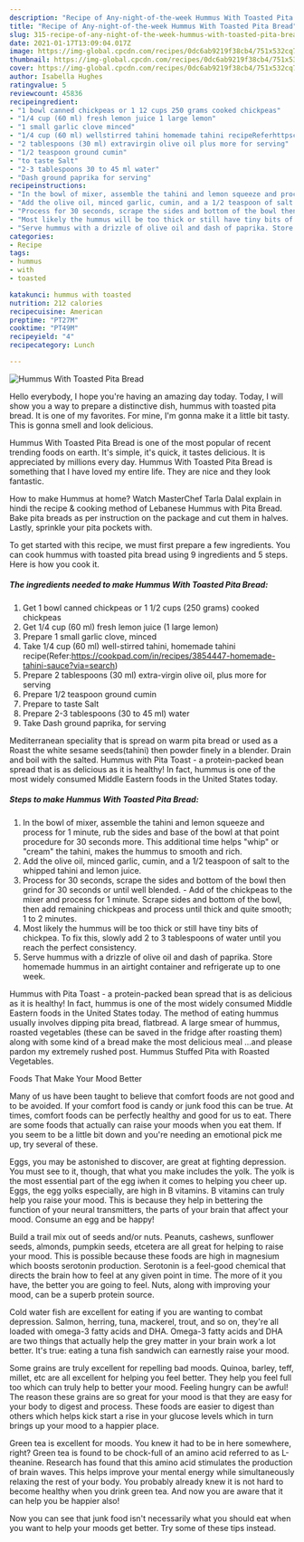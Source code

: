 ```yaml
---
description: "Recipe of Any-night-of-the-week Hummus With Toasted Pita Bread"
title: "Recipe of Any-night-of-the-week Hummus With Toasted Pita Bread"
slug: 315-recipe-of-any-night-of-the-week-hummus-with-toasted-pita-bread
date: 2021-01-17T13:09:04.017Z
image: https://img-global.cpcdn.com/recipes/0dc6ab9219f38cb4/751x532cq70/hummus-with-toasted-pita-bread-recipe-main-photo.jpg
thumbnail: https://img-global.cpcdn.com/recipes/0dc6ab9219f38cb4/751x532cq70/hummus-with-toasted-pita-bread-recipe-main-photo.jpg
cover: https://img-global.cpcdn.com/recipes/0dc6ab9219f38cb4/751x532cq70/hummus-with-toasted-pita-bread-recipe-main-photo.jpg
author: Isabella Hughes
ratingvalue: 5
reviewcount: 45836
recipeingredient:
- "1 bowl canned chickpeas or 1 12 cups 250 grams cooked chickpeas"
- "1/4 cup (60 ml) fresh lemon juice 1 large lemon"
- "1 small garlic clove minced"
- "1/4 cup (60 ml) wellstirred tahini homemade tahini recipeReferhttpscookpadcominrecipes3854447homemadetahinisauceviasearch"
- "2 tablespoons (30 ml) extravirgin olive oil plus more for serving"
- "1/2 teaspoon ground cumin"
- "to taste Salt"
- "2-3 tablespoons 30 to 45 ml water"
- "Dash ground paprika for serving"
recipeinstructions:
- "In the bowl of mixer, assemble the tahini and lemon squeeze and process for 1 minute, rub the sides and base of the bowl at that point procedure for 30 seconds more. This additional time helps &#34;whip&#34; or &#34;cream&#34; the tahini, makes the hummus to smooth and rich."
- "Add the olive oil, minced garlic, cumin, and a 1/2 teaspoon of salt to the whipped tahini and lemon juice."
- "Process for 30 seconds, scrape the sides and bottom of the bowl then grind for 30 seconds or until well blended.  Add of the chickpeas to the mixer and process for 1 minute. Scrape sides and bottom of the bowl, then add remaining chickpeas and process until thick and quite smooth; 1 to 2 minutes."
- "Most likely the hummus will be too thick or still have tiny bits of chickpea. To fix this, slowly add 2 to 3 tablespoons of water until you reach the perfect consistency."
- "Serve hummus with a drizzle of olive oil and dash of paprika. Store homemade hummus in an airtight container and refrigerate up to one week."
categories:
- Recipe
tags:
- hummus
- with
- toasted

katakunci: hummus with toasted 
nutrition: 212 calories
recipecuisine: American
preptime: "PT27M"
cooktime: "PT49M"
recipeyield: "4"
recipecategory: Lunch

---
```



![Hummus With Toasted Pita Bread](https://img-global.cpcdn.com/recipes/0dc6ab9219f38cb4/751x532cq70/hummus-with-toasted-pita-bread-recipe-main-photo.jpg)

Hello everybody, I hope you're having an amazing day today. Today, I will show you a way to prepare a distinctive dish, hummus with toasted pita bread. It is one of my favorites. For mine, I'm gonna make it a little bit tasty. This is gonna smell and look delicious.

Hummus With Toasted Pita Bread is one of the most popular of recent trending foods on earth. It's simple, it's quick, it tastes delicious. It is appreciated by millions every day. Hummus With Toasted Pita Bread is something that I have loved my entire life. They are nice and they look fantastic.

How to make Hummus at home? Watch MasterChef Tarla Dalal explain in hindi the recipe &amp; cooking method of Lebanese Hummus with Pita Bread. Bake pita breads as per instruction on the package and cut them in halves. Lastly, sprinkle your pita pockets with.


To get started with this recipe, we must first prepare a few ingredients. You can cook hummus with toasted pita bread using 9 ingredients and 5 steps. Here is how you cook it.

<!--inarticleads1-->

##### The ingredients needed to make Hummus With Toasted Pita Bread:

1. Get 1 bowl canned chickpeas or 1 1/2 cups (250 grams) cooked chickpeas
1. Get 1/4 cup (60 ml) fresh lemon juice (1 large lemon)
1. Prepare 1 small garlic clove, minced
1. Take 1/4 cup (60 ml) well-stirred tahini, homemade tahini recipe(Refer:https://cookpad.com/in/recipes/3854447-homemade-tahini-sauce?via=search)
1. Prepare 2 tablespoons (30 ml) extra-virgin olive oil, plus more for serving
1. Prepare 1/2 teaspoon ground cumin
1. Prepare to taste Salt
1. Prepare 2-3 tablespoons (30 to 45 ml) water
1. Take Dash ground paprika, for serving


Mediterranean speciality that is spread on warm pita bread or used as a Roast the white sesame seeds(tahini) then powder finely in a blender. Drain and boil with the salted. Hummus with Pita Toast - a protein-packed bean spread that is as delicious as it is healthy! In fact, hummus is one of the most widely consumed Middle Eastern foods in the United States today. 

<!--inarticleads2-->

##### Steps to make Hummus With Toasted Pita Bread:

1. In the bowl of mixer, assemble the tahini and lemon squeeze and process for 1 minute, rub the sides and base of the bowl at that point procedure for 30 seconds more. This additional time helps &#34;whip&#34; or &#34;cream&#34; the tahini, makes the hummus to smooth and rich.
1. Add the olive oil, minced garlic, cumin, and a 1/2 teaspoon of salt to the whipped tahini and lemon juice.
1. Process for 30 seconds, scrape the sides and bottom of the bowl then grind for 30 seconds or until well blended. -  Add of the chickpeas to the mixer and process for 1 minute. Scrape sides and bottom of the bowl, then add remaining chickpeas and process until thick and quite smooth; 1 to 2 minutes.
1. Most likely the hummus will be too thick or still have tiny bits of chickpea. To fix this, slowly add 2 to 3 tablespoons of water until you reach the perfect consistency.
1. Serve hummus with a drizzle of olive oil and dash of paprika. Store homemade hummus in an airtight container and refrigerate up to one week.


Hummus with Pita Toast - a protein-packed bean spread that is as delicious as it is healthy! In fact, hummus is one of the most widely consumed Middle Eastern foods in the United States today. The method of eating hummus usually involves dipping pita bread, flatbread. A large smear of hummus, roasted vegetables (these can be saved in the fridge after roasting them) along with some kind of a bread make the most delicious meal …and please pardon my extremely rushed post. Hummus Stuffed Pita with Roasted Vegetables. 

Foods That Make Your Mood Better


Many of us have been taught to believe that comfort foods are not good and to be avoided. If your comfort food is candy or junk food this can be true. At times, comfort foods can be perfectly healthy and good for us to eat. There are some foods that actually can raise your moods when you eat them. If you seem to be a little bit down and you're needing an emotional pick me up, try several of these.

Eggs, you may be astonished to discover, are great at fighting depression. You must see to it, though, that what you make includes the yolk. The yolk is the most essential part of the egg iwhen it comes to helping you cheer up. Eggs, the egg yolks especially, are high in B vitamins. B vitamins can truly help you raise your mood. This is because they help in bettering the function of your neural transmitters, the parts of your brain that affect your mood. Consume an egg and be happy!

Build a trail mix out of seeds and/or nuts. Peanuts, cashews, sunflower seeds, almonds, pumpkin seeds, etcetera are all great for helping to raise your mood. This is possible because these foods are high in magnesium which boosts serotonin production. Serotonin is a feel-good chemical that directs the brain how to feel at any given point in time. The more of it you have, the better you are going to feel. Nuts, along with improving your mood, can be a superb protein source.

Cold water fish are excellent for eating if you are wanting to combat depression. Salmon, herring, tuna, mackerel, trout, and so on, they're all loaded with omega-3 fatty acids and DHA. Omega-3 fatty acids and DHA are two things that actually help the grey matter in your brain work a lot better. It's true: eating a tuna fish sandwich can earnestly raise your mood. 

Some grains are truly excellent for repelling bad moods. Quinoa, barley, teff, millet, etc are all excellent for helping you feel better. They help you feel full too which can truly help to better your mood. Feeling hungry can be awful! The reason these grains are so great for your mood is that they are easy for your body to digest and process. These foods are easier to digest than others which helps kick start a rise in your glucose levels which in turn brings up your mood to a happier place.

Green tea is excellent for moods. You knew it had to be in here somewhere, right? Green tea is found to be chock-full of an amino acid referred to as L-theanine. Research has found that this amino acid stimulates the production of brain waves. This helps improve your mental energy while simultaneously relaxing the rest of your body. You probably already knew it is not hard to become healthy when you drink green tea. And now you are aware that it can help you be happier also!

Now you can see that junk food isn't necessarily what you should eat when you want to help your moods get better. Try  some  of  these  tips  instead.

